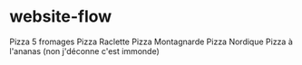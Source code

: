 # website-flow

Pizza 5 fromages
Pizza Raclette
Pizza Montagnarde
Pizza Nordique
Pizza à l'ananas (non j'déconne c'est immonde)
